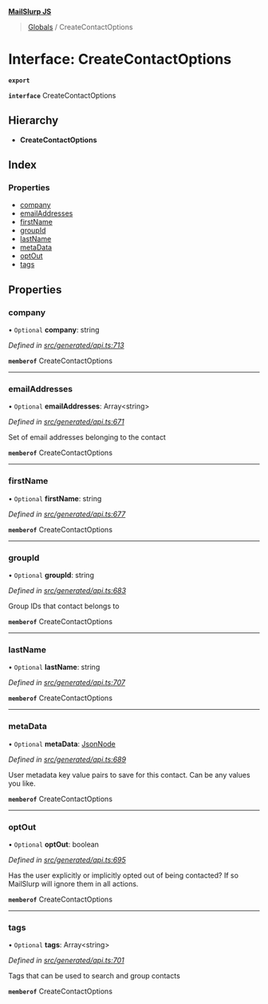 **[MailSlurp JS](../README.md)**

> [Globals](../README.md) / CreateContactOptions

# Interface: CreateContactOptions

**`export`** 

**`interface`** CreateContactOptions

## Hierarchy

* **CreateContactOptions**

## Index

### Properties

* [company](createcontactoptions.md#company)
* [emailAddresses](createcontactoptions.md#emailaddresses)
* [firstName](createcontactoptions.md#firstname)
* [groupId](createcontactoptions.md#groupid)
* [lastName](createcontactoptions.md#lastname)
* [metaData](createcontactoptions.md#metadata)
* [optOut](createcontactoptions.md#optout)
* [tags](createcontactoptions.md#tags)

## Properties

### company

• `Optional` **company**: string

*Defined in [src/generated/api.ts:713](https://github.com/mailslurp/mailslurp-client/blob/a8663d0/src/generated/api.ts#L713)*

**`memberof`** CreateContactOptions

___

### emailAddresses

• `Optional` **emailAddresses**: Array\<string>

*Defined in [src/generated/api.ts:671](https://github.com/mailslurp/mailslurp-client/blob/a8663d0/src/generated/api.ts#L671)*

Set of email addresses belonging to the contact

**`memberof`** CreateContactOptions

___

### firstName

• `Optional` **firstName**: string

*Defined in [src/generated/api.ts:677](https://github.com/mailslurp/mailslurp-client/blob/a8663d0/src/generated/api.ts#L677)*

**`memberof`** CreateContactOptions

___

### groupId

• `Optional` **groupId**: string

*Defined in [src/generated/api.ts:683](https://github.com/mailslurp/mailslurp-client/blob/a8663d0/src/generated/api.ts#L683)*

Group IDs that contact belongs to

**`memberof`** CreateContactOptions

___

### lastName

• `Optional` **lastName**: string

*Defined in [src/generated/api.ts:707](https://github.com/mailslurp/mailslurp-client/blob/a8663d0/src/generated/api.ts#L707)*

**`memberof`** CreateContactOptions

___

### metaData

• `Optional` **metaData**: [JsonNode](jsonnode.md)

*Defined in [src/generated/api.ts:689](https://github.com/mailslurp/mailslurp-client/blob/a8663d0/src/generated/api.ts#L689)*

User metadata key value pairs to save for this contact. Can be any values you like.

**`memberof`** CreateContactOptions

___

### optOut

• `Optional` **optOut**: boolean

*Defined in [src/generated/api.ts:695](https://github.com/mailslurp/mailslurp-client/blob/a8663d0/src/generated/api.ts#L695)*

Has the user explicitly or implicitly opted out of being contacted? If so MailSlurp will ignore them in all actions.

**`memberof`** CreateContactOptions

___

### tags

• `Optional` **tags**: Array\<string>

*Defined in [src/generated/api.ts:701](https://github.com/mailslurp/mailslurp-client/blob/a8663d0/src/generated/api.ts#L701)*

Tags that can be used to search and group contacts

**`memberof`** CreateContactOptions
